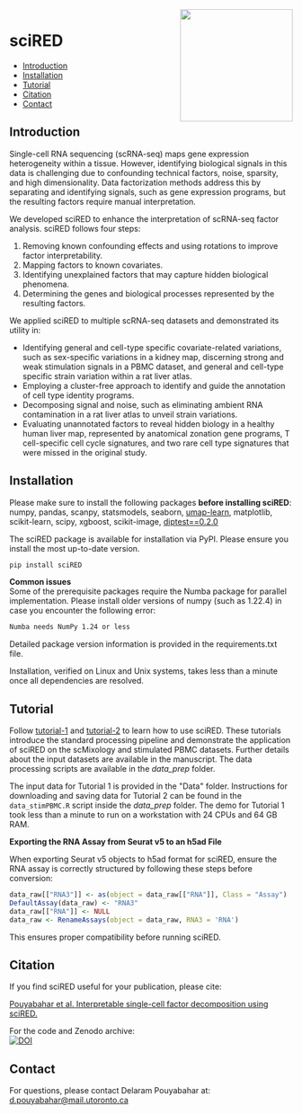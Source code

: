 
<img src="https://github.com/delipouya/sciRED/blob/main/inst/sciRED_logo_wave.png" align="right" height="200">

# sciRED

- [Introduction](#introduction)
- [Installation](#installation)
- [Tutorial](#tutorial)
- [Citation](#citation)
- [Contact](#contact)

## Introduction

Single-cell RNA sequencing (scRNA-seq) maps gene expression heterogeneity within a tissue. However, identifying biological signals in this data is challenging due to confounding technical factors, noise, sparsity, and high dimensionality. Data factorization methods address this by separating and identifying signals, such as gene expression programs, but the resulting factors require manual interpretation.

We developed sciRED to enhance the interpretation of scRNA-seq factor analysis. sciRED follows four steps:
1. Removing known confounding effects and using rotations to improve factor interpretability.
2. Mapping factors to known covariates.
3. Identifying unexplained factors that may capture hidden biological phenomena.
4. Determining the genes and biological processes represented by the resulting factors.

We applied sciRED to multiple scRNA-seq datasets and demonstrated its utility in:
- Identifying general and cell-type specific covariate-related variations, such as sex-specific variations in a kidney map, discerning strong and weak stimulation signals in a PBMC dataset, and general and cell-type specific strain variation within a rat liver atlas.
- Employing a cluster-free approach to identify and guide the annotation of cell type identity programs.
- Decomposing signal and noise, such as eliminating ambient RNA contamination in a rat liver atlas to unveil strain variations.
- Evaluating unannotated factors to reveal hidden biology in a healthy human liver map, represented by anatomical zonation gene programs, T cell-specific cell cycle signatures, and two rare cell type signatures that were missed in the original study.


## Installation
Please make sure to install the following packages **before installing sciRED**:
numpy, pandas, scanpy, statsmodels, seaborn, [umap-learn](https://pypi.org/project/umap-learn/), matplotlib, scikit-learn, scipy, xgboost, scikit-image, [diptest==0.2.0](https://pypi.org/project/diptest/0.2.0/)


The sciRED package is available for installation via PyPI. Please ensure you install the most up-to-date version.
```bash
pip install sciRED
```

**Common issues**\
Some of the prerequisite packages require the Numba package for parallel implementation. Please install older versions of numpy (such as 1.22.4) in case you encounter the following error:

```bash
Numba needs NumPy 1.24 or less
```
Detailed package version information is provided in the requirements.txt file.

Installation, verified on Linux and Unix systems, takes less than a minute once all dependencies are resolved.


## Tutorial

Follow [tutorial-1](https://github.com/delipouya/sciRED/blob/main/tutorial1_scMixology.ipynb) and [tutorial-2](https://github.com/delipouya/sciRED/blob/main/tutorial2_stimulatedPBMC.ipynb) to learn how to use sciRED. These tutorials introduce the standard processing pipeline and demonstrate the application of sciRED on the scMixology and stimulated PBMC datasets. Further details about the input datasets are available in the manuscript. The data processing scripts are available in the _data_prep_ folder. 

The input data for Tutorial 1 is provided in the "Data" folder. Instructions for downloading and saving data for Tutorial 2 can be found in the `data_stimPBMC.R` script inside the _data_prep_ folder. The demo for Tutorial 1 took less than a minute to run on a workstation with 24 CPUs and 64 GB RAM.

**Exporting the RNA Assay from Seurat v5 to an h5ad File**

When exporting Seurat v5 objects to h5ad format for sciRED, ensure the RNA assay is correctly structured by following these steps before conversion:

```r
data_raw[["RNA3"]] <- as(object = data_raw[["RNA"]], Class = "Assay")
DefaultAssay(data_raw) <- "RNA3"
data_raw[["RNA"]] <- NULL
data_raw <- RenameAssays(object = data_raw, RNA3 = 'RNA')
```
This ensures proper compatibility before running sciRED.


## Citation

If you find sciRED useful for your publication, please cite:

[Pouyabahar et al. Interpretable single-cell factor decomposition using sciRED.](https://www.nature.com/articles/s41467-025-57157-2)

For the code and Zenodo archive:  
[![DOI](https://zenodo.org/badge/DOI/10.5281/zenodo.14595050.svg)](https://doi.org/10.5281/zenodo.14595050)

## Contact
For questions, please contact Delaram Pouyabahar at: d.pouyabahar@mail.utoronto.ca
